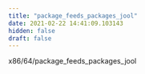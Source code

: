 ```yaml
---
title: "package_feeds_packages_jool"
date: 2021-02-22 14:41:09.103143
hidden: false
draft: false
---
```


x86/64/package_feeds_packages_jool

